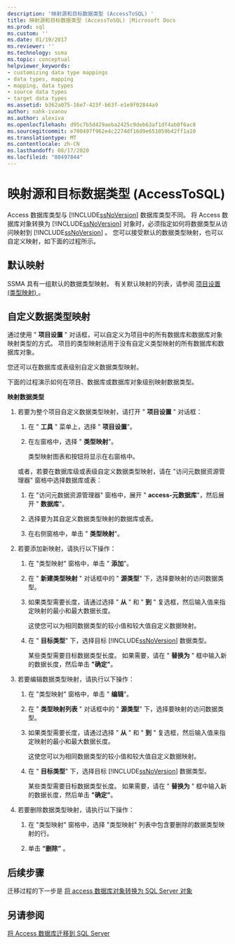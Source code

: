 ```yaml
---
description: '映射源和目标数据类型 (AccessToSQL) '
title: 映射源和目标数据类型 (AccessToSQL) |Microsoft Docs
ms.prod: sql
ms.custom: ''
ms.date: 01/19/2017
ms.reviewer: ''
ms.technology: ssma
ms.topic: conceptual
helpviewer_keywords:
- customizing data type mappings
- data types, mapping
- mapping, data types
- source data types
- target data types
ms.assetid: b362a075-16e7-423f-b63f-e1e9f02844a9
author: nahk-ivanov
ms.author: alexiva
ms.openlocfilehash: d95c7b5d429aeba2425c9deb63af1df4ab0f6ac8
ms.sourcegitcommit: e700497f962e4c2274df16d9e651059b42ff1a10
ms.translationtype: MT
ms.contentlocale: zh-CN
ms.lasthandoff: 08/17/2020
ms.locfileid: "88497844"
---
```

# <a name="mapping-source-and-target-data-types-accesstosql"></a>映射源和目标数据类型 (AccessToSQL) 
Access 数据库类型与 [!INCLUDE[ssNoVersion](../../includes/ssnoversion-md.md)] 数据库类型不同。 将 Access 数据库对象转换为 [!INCLUDE[ssNoVersion](../../includes/ssnoversion-md.md)] 对象时，必须指定如何将数据类型从访问映射到 [!INCLUDE[ssNoVersion](../../includes/ssnoversion-md.md)] 。 您可以接受默认的数据类型映射，也可以自定义映射，如下面的过程所示。  
  
## <a name="default-mappings"></a>默认映射  
SSMA 具有一组默认的数据类型映射。 有关默认映射的列表，请参阅 [项目设置 (类型映射) ](https://msdn.microsoft.com/b87b9683-abed-4677-8c50-18bdba704655)。  
  
## <a name="customizing-data-type-mappings"></a>自定义数据类型映射  
通过使用 " **项目设置** " 对话框，可以自定义为项目中的所有数据库和数据库对象映射类型的方式。 项目的类型映射适用于没有自定义类型映射的所有数据库和数据库对象。  
  
您还可以在数据库或表级别自定义数据类型映射。  
  
下面的过程演示如何在项目、数据库或数据库对象级别映射数据类型。  
  
**映射数据类型**  
  
1.  若要为整个项目自定义数据类型映射，请打开 " **项目设置** " 对话框：  
  
    1.  在 " **工具** " 菜单上，选择 " **项目设置**"。  
  
    2.  在左窗格中，选择 " **类型映射**"。  
  
        类型映射图表和按钮将显示在右窗格中。  
  
    或者，若要在数据库级或表级自定义数据类型映射，请在 "访问元数据资源管理器" 窗格中选择数据库或表：  
  
    1.  在 "访问元数据资源管理器" 窗格中，展开 " **access-元数据库**"，然后展开 " **数据库**"。  
  
    2.  选择要为其自定义数据类型映射的数据库或表。  
  
    3.  在右侧窗格中，单击 " **类型映射**"。  
  
2.  若要添加新映射，请执行以下操作：  
  
    1.  在 "类型映射" 窗格中，单击 " **添加**"。  
  
    2.  在 " **新建类型映射** " 对话框中的 " **源类型**" 下，选择要映射的访问数据类型。  
  
    3.  如果类型需要长度，请通过选择 " **从** " 和 " **到** " 复选框，然后输入值来指定映射的最小和最大数据长度。  
  
        这使您可以为相同数据类型的较小值和较大值自定义数据映射。  
  
    4.  在 " **目标类型**" 下，选择目标 [!INCLUDE[ssNoVersion](../../includes/ssnoversion-md.md)] 数据类型。  
  
        某些类型需要目标数据类型长度。 如果需要，请在 " **替换为** " 框中输入新的数据长度，然后单击 **"确定"**。  
  
3.  若要编辑数据类型映射，请执行以下操作：  
  
    1.  在 "类型映射" 窗格中，单击 " **编辑**"。  
  
    2.  在 " **类型映射列表** " 对话框中的 " **源类型**" 下，选择要映射的访问数据类型。  
  
    3.  如果类型需要长度，请通过选择 " **从** " 和 " **到** " 复选框，然后输入值来指定映射的最小和最大数据长度。  
  
        这使您可以为相同数据类型的较小值和较大值自定义数据映射。  
  
    4.  在 " **目标类型**" 下，选择目标 [!INCLUDE[ssNoVersion](../../includes/ssnoversion-md.md)] 数据类型。  
  
        某些类型需要目标数据类型长度。 如果需要，请在 " **替换为** " 框中输入新的数据长度，然后单击 **"确定"**。  
  
4.  若要删除数据类型映射，请执行以下操作：  
  
    1.  在 "类型映射" 窗格中，选择 "类型映射" 列表中包含要删除的数据类型映射的行。  
  
    2.  单击 **“删除”** 。  
  
## <a name="next-steps"></a>后续步骤  
迁移过程的下一步是 [将 access 数据库对象转换为 SQL Server 对象](converting-access-database-objects-accesstosql.md)  
  
## <a name="see-also"></a>另请参阅  
[将 Access 数据库迁移到 SQL Server](migrating-access-databases-to-sql-server-azure-sql-db-accesstosql.md)  
  
